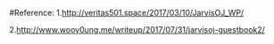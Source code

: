 


#Reference:
1.http://veritas501.space/2017/03/10/JarvisOJ_WP/

2.http://www.wooy0ung.me/writeup/2017/07/31/jarvisoj-guestbook2/
